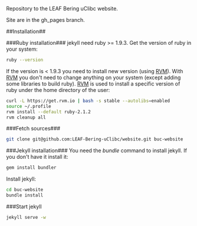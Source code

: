 Repository to the LEAF Bering uClibc website.

Site are in the gh_pages branch.

##Installation##

###Ruby installation###
jekyll need ruby >= 1.9.3. Get the version of ruby in your system:
```bash
ruby --version
````
If the version is < 1.9.3 you need to install new version (using [RVM][]). With [RVM][] you don't need to change anything on your system (except adding some libraries to build ruby). [RVM][] is used to install a specific version of ruby under the home directory of the user:
```bash
curl -L https://get.rvm.io | bash -s stable --autolibs=enabled
source ~/.profile
rvm install --default ruby-2.1.2
rvm cleanup all
```

###Fetch sources###
```bash
git clone git@github.com:LEAF-Bering-uClibc/website.git buc-website
```

###Jekyll installation###
You need the _bundle_ command to install jekyll. If you don't have it install it:
```bash
gem install bundler
```
Install jekyll:
```bash
cd buc-website
bundle install
```

###Start jekyll
```bash
jekyll serve -w
```

[RVM]: https://rvm.io/
